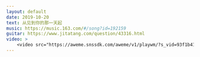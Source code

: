 ```yaml
---
layout: default
date: 2019-10-20
text: 从见到你的那一天起
music: https://music.163.com/#/song?id=192159
guitar: https://www.jitatang.com/question/43316.html
video: >
    <video src="https://aweme.snssdk.com/aweme/v1/playwm/?s_vid=93f1b41336a8b7a442dbf1c29c6bbc560b1a43f06254dfdf45b97a82a98610d0b3c6f31d2527956de18a4354382fbffc2618d25b4235c9d6a712024f31d35fe8&amp;line=0" poster="https://p3.pstatp.com/large/tos-cn-p-0015/4750b5a7406d4b5b9bed0730a9375b9e_1571555778.jpg" type="video/mp4" preload="auto" controls="controls" style="width: 100%;"></video>
---
```

